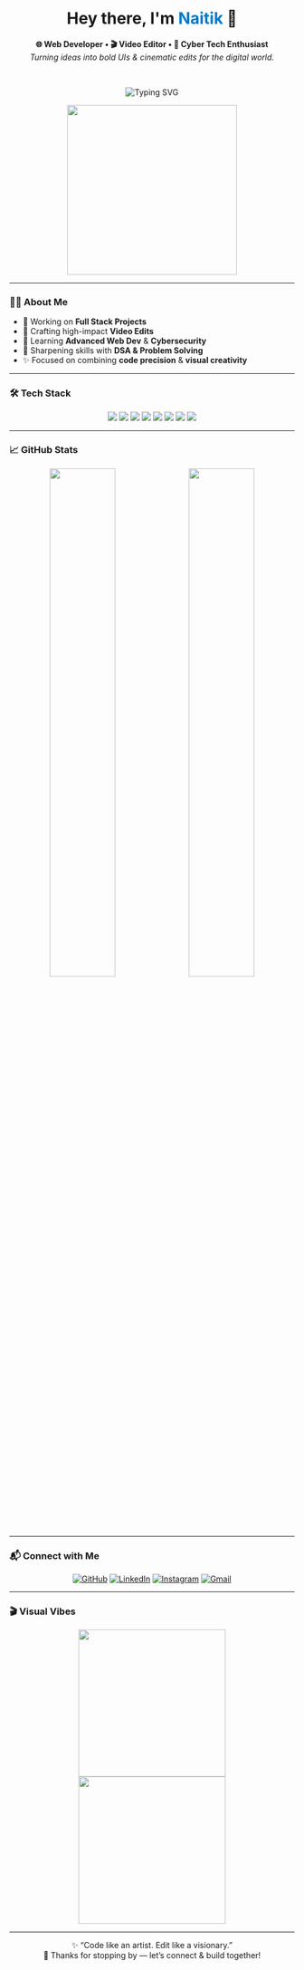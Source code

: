<!-- 🚀 Naitik's GitHub README - Refined & Clean -->

<h1 align="center">Hey there, I'm <span style="color:#007acc;">Naitik</span> 👋</h1>

<p align="center">
  <b>🌐 Web Developer • 🎬 Video Editor • 🔐 Cyber Tech Enthusiast</b><br/>
  <i>Turning ideas into bold UIs & cinematic edits for the digital world.</i>
</p>

<br/>

<p align="center">
  <img src="https://readme-typing-svg.demolab.com?font=Fira+Code&duration=3000&pause=500&center=true&vCenter=true&width=435&lines=Creative+Developer;Cybersecurity+Explorer;Video+Editor+%7C+Storyteller;UI%2FUX+Lover+%7C+API+Ninja" alt="Typing SVG" />
</p>

<p align="center">
  <img src="https://user-images.githubusercontent.com/74038190/216644497-1951db19-8f3d-4e44-ac08-8e9d7e0d94a7.gif" width="300"/>
</p>

---

### 👨‍💻 About Me

- 🔭 Working on **Full Stack Projects**  
- 🎥 Crafting high-impact **Video Edits**  
- 🌱 Learning **Advanced Web Dev** & **Cybersecurity**  
- 🧠 Sharpening skills with **DSA & Problem Solving**  
- ✨ Focused on combining **code precision** & **visual creativity**

---

### 🛠️ Tech Stack

<div align="center">

<img src="https://img.shields.io/badge/HTML-E44D26?style=for-the-badge&logo=html5&logoColor=white"/>
<img src="https://img.shields.io/badge/CSS-1572B6?style=for-the-badge&logo=css3&logoColor=white"/>
<img src="https://img.shields.io/badge/JavaScript-F7DF1E?style=for-the-badge&logo=javascript&logoColor=black"/>
<img src="https://img.shields.io/badge/React-20232A?style=for-the-badge&logo=react&logoColor=61DAFB"/>
<img src="https://img.shields.io/badge/Node.js-339933?style=for-the-badge&logo=node.js&logoColor=white"/>
<img src="https://img.shields.io/badge/MongoDB-4DB33D?style=for-the-badge&logo=mongodb&logoColor=white"/>
<img src="https://img.shields.io/badge/Figma-000000?style=for-the-badge&logo=figma&logoColor=white"/>
<img src="https://img.shields.io/badge/Premiere_Pro-9999FF?style=for-the-badge&logo=adobe-premiere-pro&logoColor=white"/>

</div>

---

### 📈 GitHub Stats

<div align="center">
  <img src="https://github-readme-stats.vercel.app/api?username=NAITIK-builds&show_icons=true&theme=tokyonight&hide_border=true" width="48%"/>
  <img src="https://github-readme-streak-stats.herokuapp.com/?user=NAITIK-builds&theme=tokyonight&hide_border=true" width="48%"/>
</div>

---

### 📬 Connect with Me

<div align="center">

[![GitHub](https://img.shields.io/badge/GitHub-000?style=for-the-badge&logo=github&logoColor=white)](https://github.com/NAITIK-builds)
[![LinkedIn](https://img.shields.io/badge/LinkedIn-0A66C2?style=for-the-badge&logo=linkedin&logoColor=white)](https://www.linkedin.com/in/naitik-vishwakarma-9b78b8324/)
[![Instagram](https://img.shields.io/badge/Instagram-E1306C?style=for-the-badge&logo=instagram&logoColor=white)](https://www.instagram.com/theuttamx?utm_source=qr&igsh=Mmh1dWVwejJva2h2)
[![Gmail](https://img.shields.io/badge/Gmail-D14836?style=for-the-badge&logo=gmail&logoColor=white)](mailto:naitikwebdev001@gmail.com)

</div>

---

### 🎬 Visual Vibes

<p align="center">
  <img src="https://media.giphy.com/media/eNAsjO55tPbgaor7ma/giphy.gif" width="260"/>
  <img src="https://media.giphy.com/media/hqU2KkjW5bE2v2Z7Q2/giphy.gif" width="260"/>
</p>

---

<p align="center">
  ✨ “Code like an artist. Edit like a visionary.”  
  <br/>🚀 Thanks for stopping by — let’s connect & build together!
</p>
